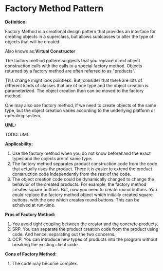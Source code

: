 # Factory Method Pattern

**Definition:**

Factory Method is a creational design pattern that provides an interface
for creating objects in a superclass, but allows sublcasses to alter the
type of objects that will be created.

Also knows as:**Virtual Constructor**

The factory method pattern suggests that you replace direct object construction
calls with the calls to a special factory method. Objects returned by a 
factory method are often referred to as "products".

This change might look pointless. But, consider that there are lots of different
kinds of classes that are of one type and the object creation is parameterized.
The object creation then can be moved to the factory method.

One may also use factory method, if we need to create objects of the same
type, but the object creation varies according to the underlying platform
or operating system.

**UML:**

TODO: UML

**Applicability:**

1. Use the factory method when you do not know beforehand the exact types and
the objects are of same type.
2. The factory method separates product construction code from the code that
actually uses the product. There it is easier to extend the product construction
code independently from the rest of the code.
3. The object creation code could be dynamically changed to change the behavior
of the created products. For example, the factory method creates square buttons.
But, now you need to create round buttons. You could replace the factory method 
object which initially created square buttons, with the one which creates round 
buttons. This can be acheived at run-time.

**Pros of Factory Method:**
1. You avoid tight coupling between the creator and the concrete products.
2. SRP. You can separate the product creation code from the product using
code. And hence, separating out the two concerns.
3. OCP. You can introduce new types of products into the program without
breaking the existing client code.

**Cons of Factory Method:**
1. The code may become complex.